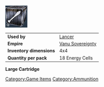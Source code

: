 ![](../images/Lancercartridge.jpg "Lancercartridge.jpg")

|                          |                                                |
| ------------------------ | ---------------------------------------------- |
| **Used by**              | [Lancer](../Lancer.md)                         |
| **Empire**               | [Vanu Sovereignty](../etc/Vanu_Sovereignty.md) |
| **Inventory dimensions** | 4x4                                            |
| **Quantity per pack**    | 18 Energy Cells                                |

**Large Cartridge**

[Category:Game Items](Category:Game_Items.md)
[Category:Ammunition](Category:Ammunition.md)
